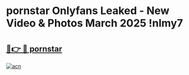 # pornstar Onlyfans Leaked - New Video & Photos March 2025 !nlmy7

# <h2><a href="https://9ddcmm.iuczelnia.edu.pl?title=pornstar&ref=nlmy7">🔗👉 🔴 pornstar</a></h2>

[![acn](https://github.com/user-attachments/assets/0f9c940e-d8b0-45ae-aac7-cd30a18b3e1c)](https://9ddcmm.iuczelnia.edu.pl?title=pornstar&ref=nlmy7)

